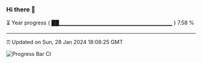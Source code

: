 ### Hi there 👋

⏳ Year progress { ██▁▁▁▁▁▁▁▁▁▁▁▁▁▁▁▁▁▁▁▁▁▁▁▁▁▁▁▁ } 7.58 %

---

⏰ Updated on Sun, 28 Jan 2024 18:08:25 GMT

![Progress Bar CI](https://github.com/Shyam-Makwana/GitHub-Actions-Demo/workflows/Progress%20Bar%20CI/badge.svg)
